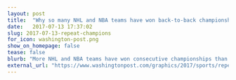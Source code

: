 ```yaml
---
layout: post
title:  "Why so many NHL and NBA teams have won back-to-back championships"
date:   2017-07-13 17:37:02
slug: 2017-07-13-repeat-champions
for_icon: washington-post.png
show_on_homepage: false
tease: false
blurb: "More NHL and NBA teams have won consecutive championships than NFL and MLB. Here’s why."
external_url: "https://www.washingtonpost.com/graphics/2017/sports/repeat-champions/"
---
```


